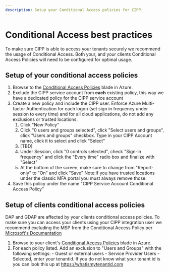 ```yaml
---
description: Setup your Conditional Access policies for CIPP.
---
```


# Conditional Access best practices

To make sure CIPP is able to access your tenants securely we recommend the usage of Conditional Access. Both your, and your clients Conditional Access Policies will need to be configured for optimal usage.

## Setup of your conditional access policies

1. Browse to the [Conditional Access Policies](https://portal.azure.com/#view/Microsoft_AAD_ConditionalAccess/ConditionalAccessBlade/~/Policies) blade in Azure.
2. Exclude the CIPP service account from **each** existing policy, this way we have a dedicated policy for the CIPP service account
3. Create a new policy and include the CIPP user. Enforce Azure Multi-factor Authentication for each logon (set sign in frequency under session to every time) and for all cloud applications, do not add any exclusions or trusted locations.
      1. Click "New Policy"
      2. Click "0 users and groups selected", click "Select users and groups", click "Users and groups" checkbox. Type in your CIPP Account name, click it to select and click "Select"
      3. [TBD]
      4. Under Session, click "0 controls selected", check "Sign-in frequency" and click the "Every time" radio box and finalize with "Select"
      5. At the bottom of the screen, make sure to change from "Report-only" to "On" and click "Save"
      Note:If you have trusted locations under the classic MFA portal you must always remove those.
5. Save this policy under the name "CIPP Service Account Conditional Access Policy"

## Setup of clients conditional access policies

DAP and GDAP are affected by your clients conditional access policies. To make sure you can access your clients using your CIPP integration user we recommend excluding the MSP from the Conditional Access Policy per [Microsoft's Documentation](https://learn.microsoft.com/en-us/partner-center/gdap-faq#what-is-the-recommended-next-step-if-the-conditional-access-policy-set-by-the-customer-blocks-all-external-access-including-csps-access-aobo-to-the-customers-tenant)

1. Browse to your client's [Conditional Access Policies](https://portal.azure.com/#view/Microsoft_AAD_ConditionalAccess/ConditionalAccessBlade/~/Policies) blade in Azure.
2. For each policy listed. Add an exclusion to "Users and Groups" with the following settings: - Guest or external users - Service Provider Users - Selected, enter your tenantid. If you do not know what your tenant id is you can look this up at https://whatismytenantid.com

